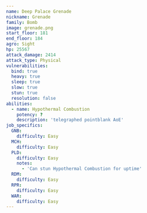 ```yaml
---
name: Deep Palace Grenade
nickname: Grenade
family: Bomb
image: grenade.png
start_floor: 181
end_floor: 184
agro: Sight
hp: 25567
attack_damage: 2414
attack_type: Physical
vulnerabilities:
  bind: true
  heavy: true
  sleep: true
  slow: true
  stun: true
  resolution: false
abilities:
  - name: Hypothermal Combustion
    potency: ?
    description: 'telegraphed pointblank AoE'
job_specifics:
  GNB:
    difficulty: Easy
  MCH:
    difficulty: Easy
  PLD:
    difficulty: Easy
    notes:
      - 'Can stun Hypothermal Combustion for uptime'
  RDM:
    difficulty: Easy
  RPR:
    difficulty: Easy
  WAR:
    difficulty: Easy
---
```

